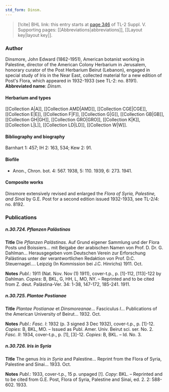 ```yaml
---
std_form: Dinsm.
---
```


> [!cite] BHL link: this entry starts at [page 346](https://www.biodiversitylibrary.org/page/33259392) of TL-2 Suppl. V.
> Supporting pages: [[Abbreviations|abbreviations]], [[Layout key|layout key]].

### Author

Dinsmore, John Edward (1862-1951), American botanist working in Palestine, director of the American Colony Herbarium in Jerusalem, honorary curator of the Post Herbarium Beirut (Lebanon), engaged in special study of Iris in the Near East, collected material for a new edition of Post's Flora, which appeared in 1932-1933 (see TL-2: no. 8191). 
**Abbreviated name**: *Dinsm.*

#### Herbarium and types

[[Collection A|A]], [[Collection AMD|AMD]], [[Collection CGE|CGE]], [[Collection E|E]], [[Collection F|F]], [[Collection G|G]], [[Collection GB|GB]], [[Collection GH|GH]], [[Collection GRO|GRO]], [[Collection K|K]], [[Collection L|L]], [[Collection LD|LD]], [[Collection W|W]].

#### Bibliography and biography

Barnhart 1: 457; IH 2: 163, 534; Kew 2: 91.

#### Biofile

- Anon., Chron. bot. 4: 567. 1938, 5: 110. 1939, 6: 273. 1941.

#### Composite works

Dinsmore extensively revised and enlarged the *Flora of Syria, Palestine, and Sinai* by G.E. Post for a second edition issued 1932-1933, see TL-2/4: no. 8192.

### Publications

##### n.30.724. Pflanzen Palästinas

**Title**
Die *Pflanzen Palästinas*. Auf Grund eigener Sammlung und der Flora Posts und Boissiers... mit Beigabe der arabischen Namen von Prof. D. Dr. G. Dahlman... Herausgegeben vom Deutschen Verein zur Erforschung Palästinas unter der verantwortlichen Redaktion von Prof. D.C. Steuernagel.... Leipzig (In Kommission bei J.C. Hinrichs) 1911. Oct.

**Notes**
*Publ*.: 1911 (Nat. Nov. Nov (1) 1911), cover-t.p., p. \[1\]-112, \[113\]-122 by Dahlman. *Copies*: B, BKL, G, HH, L, MO, NY. – Reprinted and to be cited from Z. deut. Palästina-Ver. 34: 1-38, 147-172, 185-241. 1911.

##### n.30.725. Plantae Postianae

**Title**
*Plantae Postianae* et *Dinsmoreanae*... Fasciculus *I*... Publications of the American University of Beirut... 1932. Oct.

**Notes**
*Publ*.: *Fasc. I*: 1932 (p. 3 signed 3 Dec 1932), cover-t.p., p. \[1\]-12. *Copies*: B, BKL, MO. – Issued as Publ. Amer. Univ. Beirut sci. ser. No. 2.
*Fasc. II*: 1934, cover-t.p., p. \[1\], \[3\]-12. *Copies*: B, BKL. – Id. No. 3.

##### n.30.726. Iris in Syria

**Title**
The genus *Iris in Syria* and Palestine... Reprint from the Flora of Syria, Palestine and Sinai... 1933. Oct.

**Notes**
*Publ*.: 1933, cover-t.p., 15 p. unpaged \[!\]. *Copy*: BKL. – Reprinted and to be cited from G.E. Post, Flora of Syria, Palestine and Sinai, ed. 2. 2: 588-602. 1933.

